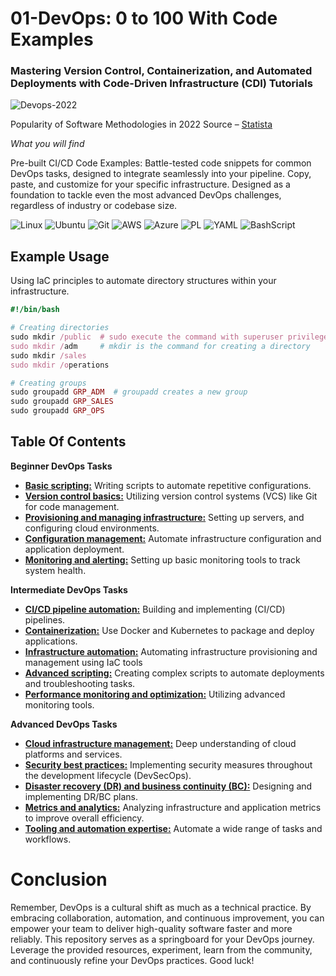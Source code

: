 # 01-DevOps: 0 to 100 With Code Examples<br>
### Mastering Version Control, Containerization, and Automated Deployments with Code-Driven Infrastructure (CDI) Tutorials

![Devops-2022](https://github.com/AleMorales9011/01-DEVOPS/blob/9132c4b366c6a8d923e15699893b0cfe35ca40d6/001-USER%2CDIRECTORIES%20%26%20PERMISSION%20STRUCTURE/Devops-2022.jpg)

Popularity of Software Methodologies in 2022 Source – [Statista](https://www.statista.com/statistics/1292382/popular-technologies-in-the-devops-tech-stack/)

*What you will find*

Pre-built CI/CD Code Examples: Battle-tested code snippets for common DevOps tasks, designed to integrate seamlessly into your pipeline. Copy, paste, and customize for your specific infrastructure. Designed as a foundation to tackle even the most advanced DevOps challenges, regardless of industry or codebase size.

![Linux](https://img.shields.io/badge/Linux-000?style=for-the-badge&logo=linux&logoColor=FCC624)
![Ubuntu](https://img.shields.io/badge/Ubuntu-35495E?style=for-the-badge&logo=ubuntu&logoColor=2CA5E0)
![Git](https://img.shields.io/badge/GIT-E44C30?style=for-the-badge&logo=git&logoColor=white)
![AWS](https://img.shields.io/badge/AWS-000.svg?style=for-the-badge&logo=amazon-aws&logoColor=white)
![Azure](https://img.shields.io/badge/Azure-blue?style=for-the-badge&logo=microsoft%20azure&logoColor=blue&labelColor=FFFFFF&link=https%3A%2F%2Fimages.app.goo.gl%2FK7PN1jYJd57x4q7A8)
![PL](https://img.shields.io/badge/PL%2FSQL-FFFFFF?style=for-the-badge&logo=oracle&logoColor=FF0000&labelColor=FFFFFF&color=FF0000)
![YAML](https://img.shields.io/badge/yaml-%23ffffff.svg?style=for-the-badge&logo=yaml&logoColor=151515)
![BashScript](https://img.shields.io/badge/bash%20script-0101?style=flat&logo=gnubash&logoColor=%23FFFFFF&labelColor=%23000000)




## Example Usage
Using IaC principles to automate directory structures within your infrastructure.

```ruby
#!/bin/bash

# Creating directories
sudo mkdir /public  # sudo execute the command with superuser privileges
sudo mkdir /adm     # mkdir is the command for creating a directory
sudo mkdir /sales
sudo mkdir /operations

# Creating groups
sudo groupadd GRP_ADM  # groupadd creates a new group
sudo groupadd GRP_SALES
sudo groupadd GRP_OPS

```
## Table Of Contents

**Beginner DevOps Tasks**

- [**Basic scripting:**](https://github.com/AleMorales9011/01-DEVOPS/blob/4fda7650a86298cdba6c4a54cc96d18fa492f01d/001-BASIC%20SCRIPTING/README.md) Writing scripts to automate repetitive configurations.<br>
- [**Version control basics:**](https://github.com/AleMorales9011/01-DEVOPS/tree/21317e522d77985e9d751d2035ebb7ab15329a87/002-VERSION%20CONTROL%20BASICS) Utilizing version control systems (VCS) like Git for code management.
- [**Provisioning and managing infrastructure:**](https://github.com/AleMorales9011/01-DEVOPS/blob/e5a2db3041f6fedaf159c9a1acaadc0a6a5d499c/003%20PROVISIONING%20INFRASTRUCTURE/README.md) Setting up servers, and configuring cloud environments.
- [**Configuration management:**](https://github.com/AleMorales9011/01-DEVOPS/blob/67c1af58c389f7bf7e49145b1279acbcac14b40b/009-%20CONFIGURATION%20MANAGEMENT/README.md) Automate infrastructure configuration and application deployment.<br>
- [**Monitoring and alerting:**]() Setting up basic monitoring tools to track system health.

**Intermediate DevOps Tasks**

- [**CI/CD pipeline automation:**](https://github.com/AleMorales9011/01-DEVOPS/tree/dfeebb970c5d2e188626a02a99f437fcc490cd9b/003-ARCHITECTURE-BFF-PATTERN) Building and implementing (CI/CD) pipelines.
- [**Containerization:**](https://github.com/AleMorales9011/01-DEVOPS/tree/c6539dc6757d215e91aa030d36c1f48a2d120ba6/005-%20CONTEINERIZATION) Use Docker and Kubernetes to package and deploy applications.
- [**Infrastructure automation:**](https://github.com/AleMorales9011/01-DEVOPS/tree/a527f829037dc901f06556d97c87b7a72c00764a/003-ARCHITECTURE-BFF-PATTERN) Automating infrastructure provisioning and management using IaC tools
- [**Advanced scripting:**]() Creating complex scripts to automate deployments and troubleshooting tasks.
- [**Performance monitoring and optimization:**]() Utilizing advanced monitoring tools.

**Advanced DevOps Tasks**

- [**Cloud infrastructure management:**]() Deep understanding of cloud platforms and services.
- [**Security best practices:**]() Implementing security measures throughout the development lifecycle (DevSecOps).
- [**Disaster recovery (DR) and business continuity (BC):**]() Designing and implementing DR/BC plans.
- [**Metrics and analytics:**]() Analyzing infrastructure and application metrics to improve overall efficiency.
- [**Tooling and automation expertise:**]() Automate a wide range of tasks and workflows.


# Conclusion
Remember, DevOps is a cultural shift as much as a technical practice. By embracing collaboration, automation, and continuous improvement, you can empower your team to deliver high-quality software faster and more reliably. This repository serves as a springboard for your DevOps journey. Leverage the provided resources, experiment, learn from the community, and continuously refine your DevOps practices. Good luck!



